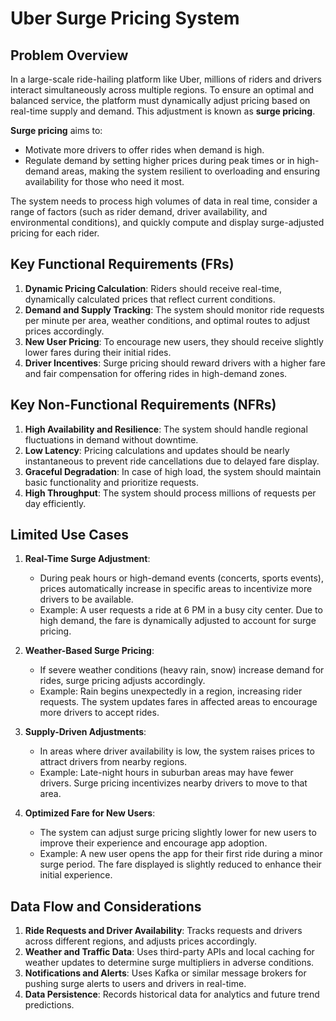# Uber Surge Pricing System

## Problem Overview

In a large-scale ride-hailing platform like Uber, millions of riders and drivers interact simultaneously across multiple regions. To ensure an optimal and balanced service, the platform must dynamically adjust pricing based on real-time supply and demand. This adjustment is known as **surge pricing**.

**Surge pricing** aims to:
- Motivate more drivers to offer rides when demand is high.
- Regulate demand by setting higher prices during peak times or in high-demand areas, making the system resilient to overloading and ensuring availability for those who need it most.

The system needs to process high volumes of data in real time, consider a range of factors (such as rider demand, driver availability, and environmental conditions), and quickly compute and display surge-adjusted pricing for each rider.

## Key Functional Requirements (FRs)

1. **Dynamic Pricing Calculation**: Riders should receive real-time, dynamically calculated prices that reflect current conditions.
2. **Demand and Supply Tracking**: The system should monitor ride requests per minute per area, weather conditions, and optimal routes to adjust prices accordingly.
3. **New User Pricing**: To encourage new users, they should receive slightly lower fares during their initial rides.
4. **Driver Incentives**: Surge pricing should reward drivers with a higher fare and fair compensation for offering rides in high-demand zones.

## Key Non-Functional Requirements (NFRs)

1. **High Availability and Resilience**: The system should handle regional fluctuations in demand without downtime.
2. **Low Latency**: Pricing calculations and updates should be nearly instantaneous to prevent ride cancellations due to delayed fare display.
3. **Graceful Degradation**: In case of high load, the system should maintain basic functionality and prioritize requests.
4. **High Throughput**: The system should process millions of requests per day efficiently.

## Limited Use Cases

1. **Real-Time Surge Adjustment**:
   - During peak hours or high-demand events (concerts, sports events), prices automatically increase in specific areas to incentivize more drivers to be available.
   - Example: A user requests a ride at 6 PM in a busy city center. Due to high demand, the fare is dynamically adjusted to account for surge pricing.

2. **Weather-Based Surge Pricing**:
   - If severe weather conditions (heavy rain, snow) increase demand for rides, surge pricing adjusts accordingly.
   - Example: Rain begins unexpectedly in a region, increasing rider requests. The system updates fares in affected areas to encourage more drivers to accept rides.

3. **Supply-Driven Adjustments**:
   - In areas where driver availability is low, the system raises prices to attract drivers from nearby regions.
   - Example: Late-night hours in suburban areas may have fewer drivers. Surge pricing incentivizes nearby drivers to move to that area.

4. **Optimized Fare for New Users**:
   - The system can adjust surge pricing slightly lower for new users to improve their experience and encourage app adoption.
   - Example: A new user opens the app for their first ride during a minor surge period. The fare displayed is slightly reduced to enhance their initial experience.

## Data Flow and Considerations

1. **Ride Requests and Driver Availability**: Tracks requests and drivers across different regions, and adjusts prices accordingly.
2. **Weather and Traffic Data**: Uses third-party APIs and local caching for weather updates to determine surge multipliers in adverse conditions.
3. **Notifications and Alerts**: Uses Kafka or similar message brokers for pushing surge alerts to users and drivers in real-time.
4. **Data Persistence**: Records historical data for analytics and future trend predictions. 
